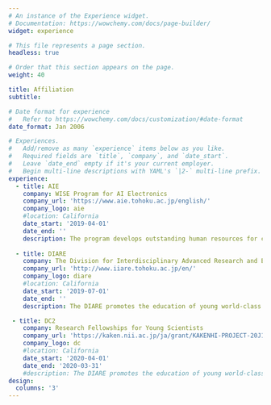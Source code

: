 ```yaml
---
# An instance of the Experience widget.
# Documentation: https://wowchemy.com/docs/page-builder/
widget: experience

# This file represents a page section.
headless: true

# Order that this section appears on the page.
weight: 40

title: Affiliation
subtitle:

# Date format for experience
#   Refer to https://wowchemy.com/docs/customization/#date-format
date_format: Jan 2006

# Experiences.
#   Add/remove as many `experience` items below as you like.
#   Required fields are `title`, `company`, and `date_start`.
#   Leave `date_end` empty if it's your current employer.
#   Begin multi-line descriptions with YAML's `|2-` multi-line prefix.
experience:
  - title: AIE
    company: WISE Program for AI Electronics
    company_url: 'https://www.aie.tohoku.ac.jp/english/'
    company_logo: aie
    #location: California
    date_start: '2019-04-01'
    date_end: ''
    description: The program develops outstanding human resources for creating a new industrial field called Artificial Intelligence Electronics (AIE). In this field, the objective would be to conduct research and development on algorithms and computer programs for AI and artificial intelligence architecture.
        
  - title: DIARE
    company: The Division for Interdisciplinary Advanced Research and Education
    company_url: 'http://www.iiare.tohoku.ac.jp/en/'
    company_logo: diare
    #location: California
    date_start: '2019-07-01'
    date_end: ''
    description: The DIARE promotes the education of young world-class researchers capable of forging new research areas by merging different disciplines in collaboration with the students' original graduate schools. 

 - title: DC2
    company: Research Fellowships for Young Scientists
    company_url: 'https://kaken.nii.ac.jp/ja/grant/KAKENHI-PROJECT-20J11407/'
    company_logo: dc
    #location: California
    date_start: '2020-04-01'
    date_end: '2020-03-31'
    #description: The DIARE promotes the education of young world-class researchers capable of forging new research areas by merging different disciplines in collaboration with the students' original graduate schools. 
design:
  columns: '3'
---
```

